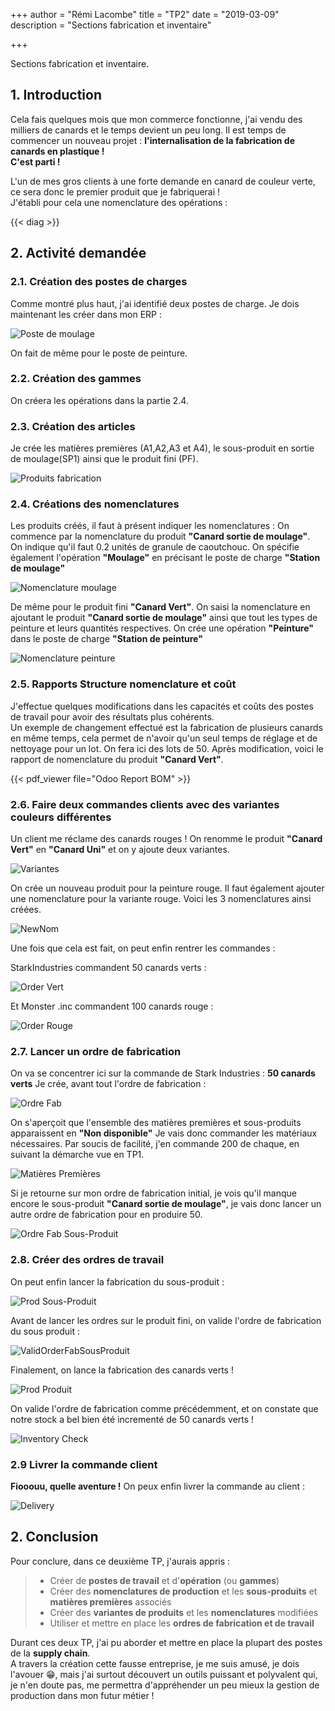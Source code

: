 +++
author = "Rémi Lacombe"
title = "TP2"
date = "2019-03-09"
description = "Sections fabrication et inventaire"

+++

Sections fabrication et inventaire.
<!--more-->

## 1. Introduction

Cela fais quelques mois que mon commerce fonctionne, j'ai vendu des milliers de canards et le temps devient un peu long. Il est temps de commencer un nouveau projet : **l'internalisation de la fabrication de canards en plastique !**  
**C'est parti !**

L'un de mes gros clients à une forte demande en canard de couleur verte, ce sera donc le premier produit que je fabriquerai !  
J'établi pour cela une nomenclature des opérations :  

{{< diag >}}

## 2. Activité demandée

### 2.1. Création des postes de charges

Comme montré plus haut, j'ai identifié deux postes de charge. Je dois maintenant les créer dans mon ERP :

![Poste de moulage](/PosteDeTravail.gif)

On fait de même pour le poste de peinture.

### 2.2. Création des gammes

On créera les opérations dans la partie 2.4.

### 2.3. Création des articles

Je crée les matières premières (A1,A2,A3 et A4), le sous-produit en sortie de moulage(SP1) ainsi que le produit fini (PF).

![Produits fabrication](/ProduitsFabrication.gif)

### 2.4. Créations des nomenclatures

Les produits créés, il faut à présent indiquer les nomenclatures :
On commence par la nomenclature du produit **"Canard sortie de moulage"**.  
On indique qu'il faut 0.2 unités de granule de caoutchouc. On spécifie également l'opération **"Moulage"** en précisant le poste de charge **"Station de moulage"**

![Nomenclature moulage](/NomMoulage.gif)

De même pour le produit fini **"Canard Vert"**. On saisi la nomenclature en ajoutant le produit **"Canard sortie de moulage"** ainsi que tout les types de peinture et leurs quantités respectives. On crée une opération **"Peinture"** dans le poste de charge **"Station de peinture"**

![Nomenclature peinture](/NomPeinture.gif)

### 2.5. Rapports Structure nomenclature et coût

J'effectue quelques modifications dans les capacités et coûts des postes de travail pour avoir des résultats plus cohérents.  
Un exemple de changement effectué est la fabrication de plusieurs canards en même temps, cela permet de n'avoir qu'un seul temps de réglage et de nettoyage pour un lot. On fera ici des lots de 50.
Après modification, voici le rapport de nomenclature du produit **"Canard Vert"**.

{{< pdf_viewer file="Odoo Report BOM" >}}

### 2.6. Faire deux commandes clients avec des variantes couleurs différentes

Un client me réclame des canards rouges !
On renomme le produit **"Canard Vert"** en **"Canard Uni"** et on y ajoute deux variantes.

![Variantes](/Variantes.gif)

On crée un nouveau produit pour la peinture rouge. Il faut également ajouter une nomenclature pour la variante rouge. Voici les 3 nomenclatures ainsi créées.

![NewNom](/NewNom.gif)

Une fois que cela est fait, on peut enfin rentrer les commandes :

StarkIndustries commandent 50 canards verts :

![Order Vert](/OrderVert.gif)

Et Monster .inc commandent 100 canards rouge :

![Order Rouge](/OrderRouge.gif)

### 2.7. Lancer un ordre de fabrication

On va se concentrer ici sur la commande de Stark Industries : **50 canards verts**
Je crée, avant tout l'ordre de fabrication :

![Ordre Fab](/OrderFab.gif)

On s'aperçoit que l'ensemble des matières premières et sous-produits apparaissent en **"Non disponible"**
Je vais donc commander les matériaux nécessaires. Par soucis de facilité, j'en commande 200 de chaque, en suivant la démarche vue en TP1.

![Matières Premières](/RawMaterials.gif)

Si je retourne sur mon ordre de fabrication initial, je vois qu'il manque encore le sous-produit **"Canard sortie de moulage"**, je vais donc lancer un autre ordre de fabrication pour en produire 50.

![Ordre Fab Sous-Produit](/OrderFabSousProduit.gif)

### 2.8. Créer des ordres de travail

On peut enfin lancer la fabrication du sous-produit :

![Prod Sous-Produit](/ProdSousProduit.gif)

Avant de lancer les ordres sur le produit fini, on valide l'ordre de fabrication du sous produit :

![ValidOrderFabSousProduit](/ValidOrderFabSousProduit.gif)

Finalement, on lance la fabrication des canards verts !

![Prod Produit](/ProdProduit.gif)

On valide l'ordre de fabrication comme précédemment, et on constate que notre stock a bel bien été incrementé de 50 canards verts !

![Inventory Check](/InventoryCheck.gif)

### 2.9 Livrer la commande client

**Fiooouu, quelle aventure !** On peux enfin livrer la commande au client :

![Delivery](/Delivery.gif)

## 2. Conclusion

Pour conclure, dans ce deuxième TP, j'aurais appris :

>- Créer de **postes de travail** et d'**opération** (ou **gammes**)
>- Créer des **nomenclatures de production** et les **sous-produits** et **matières premières** associés
>- Créer des **variantes de produits** et les **nomenclatures** modifiées
>- Utiliser et mettre en place les **ordres de fabrication et de travail**

Durant ces deux TP, j'ai pu aborder et mettre en place la plupart des postes de la **supply chain**.  
A travers la création cette fausse entreprise, je me suis amusé, je dois l'avouer 😁, mais j'ai surtout découvert un outils puissant et polyvalent qui, je n'en doute pas, me permettra d'appréhender un peu mieux la gestion de production dans mon futur métier !
